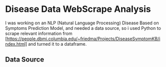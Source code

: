 # Disease Data WebScrape Analysis
 
I was working on an NLP (Natural Language Processing) Disease Based on Symptoms Prediction Model, and needed a data source, so i used Python to scrape relevant information from [https://people.dbmi.columbia.edu/~friedma/Projects/DiseaseSymptomKB/index.html] and turned it to a dataframe.




## Data Source
[](./images/web.png)

